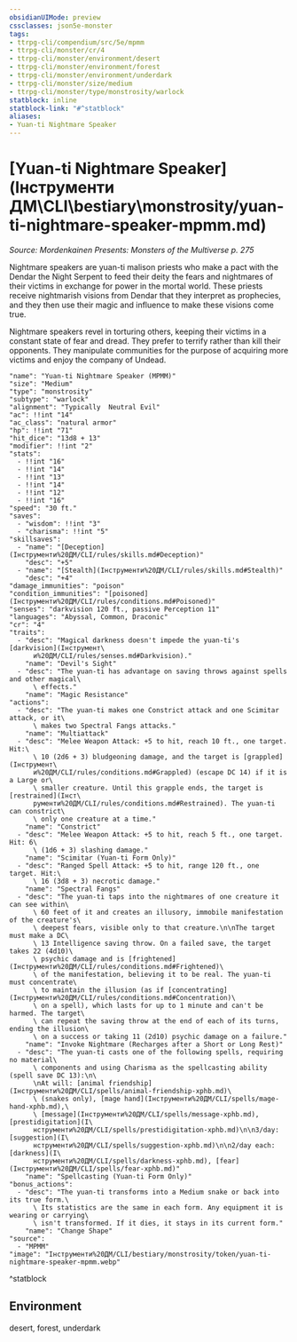```yaml
---
obsidianUIMode: preview
cssclasses: json5e-monster
tags:
- ttrpg-cli/compendium/src/5e/mpmm
- ttrpg-cli/monster/cr/4
- ttrpg-cli/monster/environment/desert
- ttrpg-cli/monster/environment/forest
- ttrpg-cli/monster/environment/underdark
- ttrpg-cli/monster/size/medium
- ttrpg-cli/monster/type/monstrosity/warlock
statblock: inline
statblock-link: "#^statblock"
aliases:
- Yuan-ti Nightmare Speaker
---
```

# [Yuan-ti Nightmare Speaker](Інструменти ДМ\CLI\bestiary\monstrosity/yuan-ti-nightmare-speaker-mpmm.md)
*Source: Mordenkainen Presents: Monsters of the Multiverse p. 275*  

Nightmare speakers are yuan-ti malison priests who make a pact with the Dendar the Night Serpent to feed their deity the fears and nightmares of their victims in exchange for power in the mortal world. These priests receive nightmarish visions from Dendar that they interpret as prophecies, and they then use their magic and influence to make these visions come true.

Nightmare speakers revel in torturing others, keeping their victims in a constant state of fear and dread. They prefer to terrify rather than kill their opponents. They manipulate communities for the purpose of acquiring more victims and enjoy the company of Undead.

```statblock
"name": "Yuan-ti Nightmare Speaker (MPMM)"
"size": "Medium"
"type": "monstrosity"
"subtype": "warlock"
"alignment": "Typically  Neutral Evil"
"ac": !!int "14"
"ac_class": "natural armor"
"hp": !!int "71"
"hit_dice": "13d8 + 13"
"modifier": !!int "2"
"stats":
  - !!int "16"
  - !!int "14"
  - !!int "13"
  - !!int "14"
  - !!int "12"
  - !!int "16"
"speed": "30 ft."
"saves":
  - "wisdom": !!int "3"
  - "charisma": !!int "5"
"skillsaves":
  - "name": "[Deception](Інструменти%20ДМ/CLI/rules/skills.md#Deception)"
    "desc": "+5"
  - "name": "[Stealth](Інструменти%20ДМ/CLI/rules/skills.md#Stealth)"
    "desc": "+4"
"damage_immunities": "poison"
"condition_immunities": "[poisoned](Інструменти%20ДМ/CLI/rules/conditions.md#Poisoned)"
"senses": "darkvision 120 ft., passive Perception 11"
"languages": "Abyssal, Common, Draconic"
"cr": "4"
"traits":
  - "desc": "Magical darkness doesn't impede the yuan-ti's [darkvision](Інструмент\
      и%20ДМ/CLI/rules/senses.md#Darkvision)."
    "name": "Devil's Sight"
  - "desc": "The yuan-ti has advantage on saving throws against spells and other magical\
      \ effects."
    "name": "Magic Resistance"
"actions":
  - "desc": "The yuan-ti makes one Constrict attack and one Scimitar attack, or it\
      \ makes two Spectral Fangs attacks."
    "name": "Multiattack"
  - "desc": "Melee Weapon Attack: +5 to hit, reach 10 ft., one target. Hit:\
      \ 10 (2d6 + 3) bludgeoning damage, and the target is [grappled](Інструмент\
      и%20ДМ/CLI/rules/conditions.md#Grappled) (escape DC 14) if it is a Large or\
      \ smaller creature. Until this grapple ends, the target is [restrained](Інст\
      рументи%20ДМ/CLI/rules/conditions.md#Restrained). The yuan-ti can constrict\
      \ only one creature at a time."
    "name": "Constrict"
  - "desc": "Melee Weapon Attack: +5 to hit, reach 5 ft., one target. Hit: 6\
      \ (1d6 + 3) slashing damage."
    "name": "Scimitar (Yuan-ti Form Only)"
  - "desc": "Ranged Spell Attack: +5 to hit, range 120 ft., one target. Hit:\
      \ 16 (3d8 + 3) necrotic damage."
    "name": "Spectral Fangs"
  - "desc": "The yuan-ti taps into the nightmares of one creature it can see within\
      \ 60 feet of it and creates an illusory, immobile manifestation of the creature's\
      \ deepest fears, visible only to that creature.\n\nThe target must make a DC\
      \ 13 Intelligence saving throw. On a failed save, the target takes 22 (4d10)\
      \ psychic damage and is [frightened](Інструменти%20ДМ/CLI/rules/conditions.md#Frightened)\
      \ of the manifestation, believing it to be real. The yuan-ti must concentrate\
      \ to maintain the illusion (as if [concentrating](Інструменти%20ДМ/CLI/rules/conditions.md#Concentration)\
      \ on a spell), which lasts for up to 1 minute and can't be harmed. The target\
      \ can repeat the saving throw at the end of each of its turns, ending the illusion\
      \ on a success or taking 11 (2d10) psychic damage on a failure."
    "name": "Invoke Nightmare (Recharges after a Short or Long Rest)"
  - "desc": "The yuan-ti casts one of the following spells, requiring no material\
      \ components and using Charisma as the spellcasting ability (spell save DC 13):\n\
      \nAt will: [animal friendship](Інструменти%20ДМ/CLI/spells/animal-friendship-xphb.md)\
      \ (snakes only), [mage hand](Інструменти%20ДМ/CLI/spells/mage-hand-xphb.md),\
      \ [message](Інструменти%20ДМ/CLI/spells/message-xphb.md), [prestidigitation](І\
      нструменти%20ДМ/CLI/spells/prestidigitation-xphb.md)\n\n3/day: [suggestion](І\
      нструменти%20ДМ/CLI/spells/suggestion-xphb.md)\n\n2/day each: [darkness](І\
      нструменти%20ДМ/CLI/spells/darkness-xphb.md), [fear](Інструменти%20ДМ/CLI/spells/fear-xphb.md)"
    "name": "Spellcasting (Yuan-ti Form Only)"
"bonus_actions":
  - "desc": "The yuan-ti transforms into a Medium snake or back into its true form.\
      \ Its statistics are the same in each form. Any equipment it is wearing or carrying\
      \ isn't transformed. If it dies, it stays in its current form."
    "name": "Change Shape"
"source":
  - "MPMM"
"image": "Інструменти%20ДМ/CLI/bestiary/monstrosity/token/yuan-ti-nightmare-speaker-mpmm.webp"
```
^statblock

## Environment

desert, forest, underdark